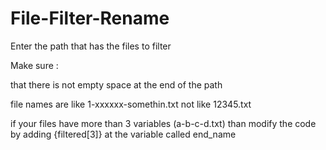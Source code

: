 # File-Filter-Rename

Enter the path that has the files to filter    


Make sure : 

  that there is not empty space at the end of the path

  file names are like 1-xxxxxx-somethin.txt not like 12345.txt

  if your files have more than 3 variables (a-b-c-d.txt) than modify the code by adding {filtered[3]} at the variable called end_name

  
